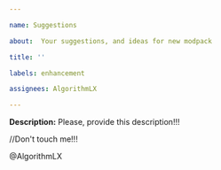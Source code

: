 ```yaml
---

name: Suggestions

about:  Your suggestions, and ideas for new modpack

title: ''

labels: enhancement

assignees: AlgorithmLX

---
```


**Description:** Please, provide this description!!!

//Don't touch me!!!

@AlgorithmLX
